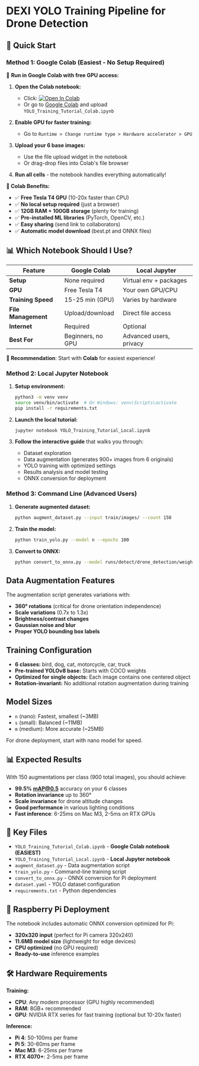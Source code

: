 # DEXI YOLO Training Pipeline for Drone Detection

## 🚀 Quick Start

### **Method 1: Google Colab (Easiest - No Setup Required)**

🌟 **Run in Google Colab with free GPU access:**

1. **Open the Colab notebook:**
   - Click: [![Open In Colab](https://colab.research.google.com/assets/colab-badge.svg)](https://colab.research.google.com/github/droneblocks/dexi_yolo_training/blob/main/YOLO_Training_Tutorial_Colab.ipynb)
   - Or go to [Google Colab](https://colab.research.google.com/) and upload `YOLO_Training_Tutorial_Colab.ipynb`

2. **Enable GPU for faster training:**
   - Go to `Runtime > Change runtime type > Hardware accelerator > GPU`

3. **Upload your 6 base images:**
   - Use the file upload widget in the notebook
   - Or drag-drop files into Colab's file browser

4. **Run all cells** - the notebook handles everything automatically!

**🚀 Colab Benefits:**
- ✅ **Free Tesla T4 GPU** (10-20x faster than CPU)
- ✅ **No local setup required** (just a browser)
- ✅ **12GB RAM + 100GB storage** (plenty for training)
- ✅ **Pre-installed ML libraries** (PyTorch, OpenCV, etc.)
- ✅ **Easy sharing** (send link to collaborators)
- ✅ **Automatic model download** (best.pt and ONNX files)

## 📊 **Which Notebook Should I Use?**

| Feature | Google Colab | Local Jupyter |
|---------|-------------|---------------|
| **Setup** | None required | Virtual env + packages |
| **GPU** | Free Tesla T4 | Your own GPU/CPU |
| **Training Speed** | 15-25 min (GPU) | Varies by hardware |
| **File Management** | Upload/download | Direct file access |
| **Internet** | Required | Optional |
| **Best For** | Beginners, no GPU | Advanced users, privacy |

**🎯 Recommendation**: Start with **Colab** for easiest experience!

### **Method 2: Local Jupyter Notebook**

1. **Setup environment:**
   ```bash
   python3 -m venv venv
   source venv/bin/activate  # On Windows: venv\Scripts\activate
   pip install -r requirements.txt
   ```

2. **Launch the local tutorial:**
   ```bash
   jupyter notebook YOLO_Training_Tutorial_Local.ipynb
   ```

3. **Follow the interactive guide** that walks you through:
   - Dataset exploration
   - Data augmentation (generates 900+ images from 6 originals)  
   - YOLO training with optimized settings
   - Results analysis and model testing
   - ONNX conversion for deployment

### **Method 3: Command Line (Advanced Users)**

1. **Generate augmented dataset:**
   ```bash
   python augment_dataset.py --input train/images/ --count 150
   ```

2. **Train the model:**
   ```bash
   python train_yolo.py --model n --epochs 100
   ```

3. **Convert to ONNX:**
   ```bash
   python convert_to_onnx.py --model runs/detect/drone_detection/weights/best.pt
   ```

## Data Augmentation Features

The augmentation script generates variations with:
- **360° rotations** (critical for drone orientation independence)
- **Scale variations** (0.7x to 1.3x)
- **Brightness/contrast changes**
- **Gaussian noise and blur**
- **Proper YOLO bounding box labels**

## Training Configuration

- **6 classes:** bird, dog, cat, motorcycle, car, truck
- **Pre-trained YOLOv8 base:** Starts with COCO weights
- **Optimized for single objects:** Each image contains one centered object
- **Rotation-invariant:** No additional rotation augmentation during training

## Model Sizes

- `n` (nano): Fastest, smallest (~3MB)
- `s` (small): Balanced (~11MB)
- `m` (medium): More accurate (~25MB)

For drone deployment, start with nano model for speed.

## 📊 Expected Results

With 150 augmentations per class (900 total images), you should achieve:
- **99.5% mAP@0.5** accuracy on your 6 classes
- **Rotation invariance** up to 360°
- **Scale invariance** for drone altitude changes  
- **Good performance** in various lighting conditions
- **Fast inference**: 6-25ms on Mac M3, 2-5ms on RTX GPUs

## 📁 Key Files

- `YOLO_Training_Tutorial_Colab.ipynb` - **Google Colab notebook (EASIEST)**
- `YOLO_Training_Tutorial_Local.ipynb` - **Local Jupyter notebook**
- `augment_dataset.py` - Data augmentation script
- `train_yolo.py` - Command-line training script  
- `convert_to_onnx.py` - ONNX conversion for Pi deployment
- `dataset.yaml` - YOLO dataset configuration
- `requirements.txt` - Python dependencies

## 🥧 Raspberry Pi Deployment

The notebook includes automatic ONNX conversion optimized for Pi:
- **320x320 input** (perfect for Pi camera 320x240)
- **11.6MB model size** (lightweight for edge devices)
- **CPU optimized** (no GPU required)
- **Ready-to-use** inference examples

## 🛠️ Hardware Requirements

**Training:**
- **CPU**: Any modern processor (GPU highly recommended)
- **RAM**: 8GB+ recommended
- **GPU**: NVIDIA RTX series for fast training (optional but 10-20x faster)

**Inference:**
- **Pi 4**: 50-100ms per frame
- **Pi 5**: 30-60ms per frame  
- **Mac M3**: 6-25ms per frame
- **RTX 4070+**: 2-5ms per frame